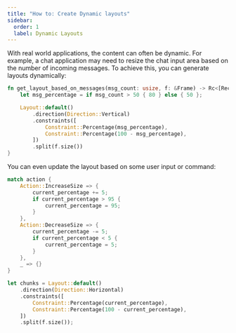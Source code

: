 ```yaml
---
title: "How to: Create Dynamic layouts"
sidebar:
  order: 1
  label: Dynamic Layouts
---
```


With real world applications, the content can often be dynamic. For example, a chat application may
need to resize the chat input area based on the number of incoming messages. To achieve this, you
can generate layouts dynamically:

```rust
fn get_layout_based_on_messages(msg_count: usize, f: &Frame) -> Rc<[Rect]> {
    let msg_percentage = if msg_count > 50 { 80 } else { 50 };

    Layout::default()
        .direction(Direction::Vertical)
        .constraints([
            Constraint::Percentage(msg_percentage),
            Constraint::Percentage(100 - msg_percentage),
        ])
        .split(f.size())
}
```

You can even update the layout based on some user input or command:

```rust
match action {
    Action::IncreaseSize => {
        current_percentage += 5;
        if current_percentage > 95 {
            current_percentage = 95;
        }
    },
    Action::DecreaseSize => {
        current_percentage -= 5;
        if current_percentage < 5 {
            current_percentage = 5;
        }
    },
    _ => {}
}

let chunks = Layout::default()
    .direction(Direction::Horizontal)
    .constraints([
        Constraint::Percentage(current_percentage),
        Constraint::Percentage(100 - current_percentage),
    ])
    .split(f.size());

```
